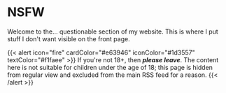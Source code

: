 # NSFW

Welcome to the... questionable section of my website. This is
where I put stuff I don't want visible on the front page.

{{< alert icon="fire" cardColor="#e63946" iconColor="#1d3557" textColor="#f1faee" >}}
If you're not 18+, then ***please leave***. The content here is not suitable
for children under the age of 18; this page is hidden from regular view
and excluded from the main RSS feed for a reason.
{{< /alert >}}
